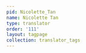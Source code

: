 ```yaml
---
pid: Nicolette_Tan
name: Nicolette Tan
type: translator
order: '111'
layout: tagpage
collection: translator_tags
---
```

